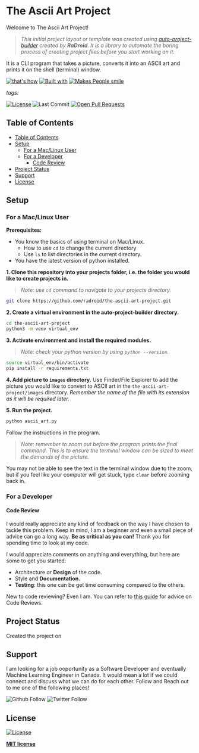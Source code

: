 # The Ascii Art Project
Welcome to The Ascii Art Project!
> *This initial project layout or template was created using [auto-project-builder](https://www.github.com/radroid/auto-project-builder) created by **RaDroid**.*
> *It is a library to automate the boring process of creating project files before you start working on it.*

It is a CLI program that takes a picture, converts it into an ASCII art and prints it on the shell (terminal) window.

[![that's how](https://forthebadge.com/images/badges/thats-how-they-get-you.svg)](https://forthebadge.com) 
[![Built with](https://forthebadge.com/images/badges/built-with-love.svg)](https://forthebadge.com) 
[![Makes People smile](https://forthebadge.com/images/badges/makes-people-smile.svg)](https://forthebadge.com) 

*tags:*

[![License](https://img.shields.io/github/license/radroid/the-ascii-art-project?style=for-the-badge)](https://github.com/radroid/the-ascii-art-project/blob/master/LICENSE)
![Last Commit](https://img.shields.io/github/last-commit/radroid/the-ascii-art-project?style=for-the-badge) 
[![Open Pull Requests](https://img.shields.io/github/issues-pr/radroid/the-ascii-art-project?style=for-the-badge)](https://github.com/radroid/the-ascii-art-project/pulls) 

## Table of Contents
  - [Table of Contents](#table-of-contents)
  - [Setup](#setup)
    - [For a Mac/Linux User](#for-a-maclinux-user)
    - [For a Developer](#for-a-developer)
      - [Code Review](#code-review)
  - [Project Status](#project-status)
  - [Support](#support)
  - [License](#license)

## Setup
### For a Mac/Linux User

**Prerequisites:**
- You know the basics of using terminal on Mac/Linux.
  * How to use `cd` to change the current directory
  * Use `ls` to list directories in the current directory.
- You have the latest version of python installed.

**1. Clone this repository into your projects folder, i.e. the folder you would like to create projects in.**

> *Note: use `cd` command to navigate to your projects directory.*

```bash
git clone https://github.com/radroid/the-ascii-art-project.git
```

**2. Create a virtual environment in the auto-project-builder directory.**
```bash
cd the-ascii-art-project
python3 -m venv virtual_env
```

**3. Activate environment and install the required modules.**

> *Note: check your python version by using `python --version`.*

```bash
source virtual_env/bin/activate
pip install -r requirements.txt
```

**4. Add picture to `images` directory.**
Use Finder/File Explorer to add the picture you would like to convert to ASCII art in the `the-ascii-art-project/images` directory.
*Remember the name of the file with its extension as it will be required later.*

**5. Run the project.**
```bash
python ascii_art.py
```
Follow the instructions in the program. 
> *Note: remember to zoom out before the program prints the final command. This is to ensure the terminal window can be sized to meet the demands of the picture.*

You may not be able to see the text in the terminal window due to the zoom, but if you feel like your computer will get stuck, type `clear` before zooming back in.


### For a Developer
#### Code Review
I would really appreciate any kind of feedback on the way I have chosen to tackle this problem. Keep in mind, I am a beginner and even a small piece of advice can go a long way. **Be as critical as you can!** Thank you for spending time to look at my code.

I would appreciate comments on anything and everything, but here are some to get you started:
- Architecture or **Design** of the code.
- Style and **Documentation**.
- **Testing**: this one can be get time consuming compared to the others.

New to code reviewing? Even I am. You can refer to [this guide](https://www.kevinlondon.com/2015/05/05/code-review-best-practices.html) for advice on Code Reviews.

## Project Status
Created the project on 

## Support
I am looking for a job ooportunity as a Software Developer and eventually Machine Learning Engineer in Canada. It would mean a lot if we could connect and discuss what we can do for each other.
Follow and Reach out to me one of the following places!

![Github Follow](https://img.shields.io/github/followers/radroid?label=Follow&style=social) ![Twitter Follow](https://img.shields.io/twitter/follow/?label=Follow&style=social)

## License

[![License](https://img.shields.io/github/license/radroid/the-ascii-art-project?style=for-the-badge)](https://github.com/radroid/the-ascii-art-project/blob/master/LICENSE)

**[MIT license](https://opensource.org/licenses/MIT)**
